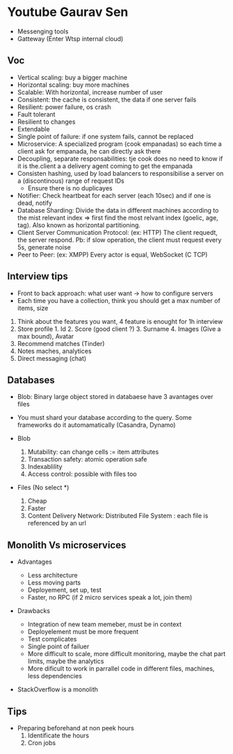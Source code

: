 # Youtube Gaurav Sen


- Messenging tools
- Gatteway (Enter Wtsp internal cloud)


## Voc

* Vertical scaling: buy a bigger machine
* Horizontal scaling: buy more machines
* Scalable: With horizontal, increase number of user
* Consistent: the cache is consistent, the data if one server fails
* Resilient: power failure, os crash
* Fault tolerant
* Resilient to changes
* Extendable
* Single point of failure: if one system fails, cannot be replaced
* Microservice: A specialized program (cook empanadas) so each time a client ask for empanada, he can directly ask there
* Decoupling, separate responsabilities: tje cook does no need to know if it is the.client a a delivery agent coming to get the empanada
* Consisten hashing, used by load balancers to responsibilise a server on a (discontinous) range of request IDs
  * Ensure there is no duplicayes
* Notifier: Check heartbeat for each server (each 10sec) and if one is dead, notify
* Database Sharding: Divide the data in different machines according to the mist relevant index => first find the most relvant index (goelic, age, tag). Also known as horizontal partitioning.
* Client Server Communication Protocol: (ex: HTTP) The client requedt, the server respond. Pb: if slow operation, the client must request every 5s, generate noise
* Peer to Peer: (ex: XMPP) Every actor is equal, WebSocket (C TCP)

## Interview tips

* Front to back approach: what user want -> how to configure servers
* Each time you have a collection, think you should get a max number of items, size

1. Think about the features you want, 4 feature is enought for 1h interview
  1. Store profile
    1. Id
    2. Score (good client ?)
    3. Surname
    4. Images (Give a max bound), Avatar
  2. Recommend matches (Tinder)
  3. Notes maches, analytices
  4. Direct messaging (chat)


## Databases

* Blob: Binary large object stored in databaese have 3 avantages over files
* You must shard your database according to the query. Some frameworks do it automamatically (Casandra, Dynamo)

* Blob
  1. Mutability: can change cells := item attributes
  2. Transaction safety: atomic operation safe
  3. Indexablility
  4. Access control: possible with files too

* Files (No select *)
  1. Cheap
  2. Faster
  3. Content Delivery Network: Distributed File System : each file is referenced by an url


## Monolith Vs microservices

* Advantages
  * Less architecture
  * Less moving parts
  * Deployement, set up, test
  * Faster, no RPC (if 2 micro services speak a lot, join them)

* Drawbacks
  * Integration of new team memeber, must be in context
  * Deployelement must be more frequent
  * Test complicates
  * Single point of failuer
  * More difficult to scale, more difficult monitoring, maybe the chat part limits, maybe the analytics
  * More dificult to work in parrallel code in different files, machines, less dependencies

* StackOverflow is a monolith

## Tips

* Preparing beforehand at non peek hours
  1. Identificate the hours
  2. Cron jobs
